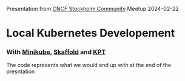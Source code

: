 Presentation from [CNCF Stockholm Community](https://community.cncf.io/stockholm/) Meetup 2024-02-22

# Local Kubernetes Developement
### With [Minikube](https://minikube.sigs.k8s.io/docs/), [Skaffold](https://skaffold.dev/) and [KPT](https://kpt.dev/)


The code represents what we would end up with at the end of the presntation
